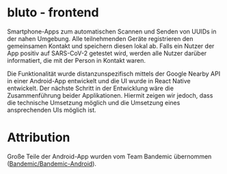 # bluto - frontend

Smartphone-Apps zum automatischen Scannen und Senden von UUIDs in der nahen Umgebung. Alle teilnehmenden Geräte registrieren den gemeinsamen Kontakt und speichern diesen lokal ab.
Falls ein Nutzer der App positiv auf SARS-CoV-2 getestet wird, werden alle Nutzer darüber informatiert, die mit der Person in Kontakt waren.

Die Funktionalität wurde distanzunspezifisch mittels der Google Nearby API in einer Android-App entwickelt und die UI wurde in React Native entwickelt.
Der nächste Schritt in der Entwicklung wäre die Zusammenführung beider Applikationen. Hiermit zeigen wir jedoch, dass die technische Umsetzung möglich und die Umsetzung eines ansprechenden UIs möglich ist.

# Attribution

Große Teile der Android-App wurden vom Team Bandemic übernommen ([Bandemic/Bandemic-Android](https://github.com/Bandemic/Bandemic-Android)). 
